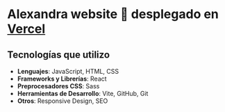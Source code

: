 # Alexandra website 🚀 desplegado en [Vercel](https://vercel.com/)

## Tecnologías que utilizo

- **Lenguajes**: JavaScript, HTML, CSS
- **Frameworks y Librerías**: React
- **Preprocesadores CSS**: Sass
- **Herramientas de Desarrollo**: Vite, GitHub, Git
- **Otros**: Responsive Design, SEO
